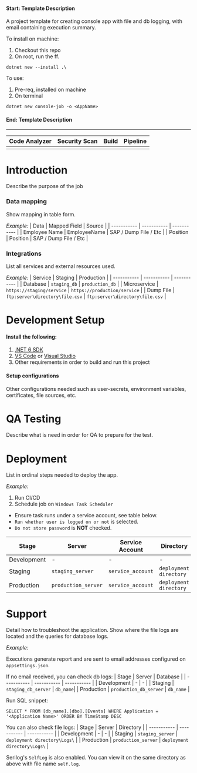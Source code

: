 #### Start: Template Description

A project template for creating console app with file and db logging, with email containing execution summary.

To install on machine:
1. Checkout this repo
2. On root, run the ff.
```
dotnet new --install .\
```

To use:
1. Pre-req, installed on machine
2. On terminal
```
dotnet new console-job -o <AppName>
```

#### End: Template Description
---


| Code Analyzer | Security Scan | Build | Pipeline
| ----- | ----- | ----- | ----- |
| <insert badge link> | <insert badge link> | <insert badge link> | <insert badge link> |

# Introduction
Describe the purpose of the job

### Data mapping
Show mapping in table form.

*Example:*
| Data | Mapped Field | Source |
| ----------- | ----------- | ----------- |
| Employee Name   | EmployeeName | SAP / Dump File / Etc |
| Position   | Position | SAP / Dump File / Etc |

### Integrations
List all services and external resources used.

*Example:*
| Service | Staging | Production |
| ----------- | ----------- | ----------- |
| Database | `staging_db` | `production_db` |
| Microservice | `https://staging/service` | `https://production/service` |
| Dump File | `ftp:server\directory\file.csv` | `ftp:server\directory\file.csv` |

# Development Setup

#### Install the following:

1. [.NET 6 SDK](https://dotnet.microsoft.com/en-us/download/dotnet/6.0)
2. [VS Code](https://code.visualstudio.com/download) or [Visual Studio](https://visualstudio.microsoft.com/downloads/)
3. Other requirements in order to build and run this project

#### Setup configurations

Other configurations needed such as user-secrets, environment variables, certificates, file sources, etc.

# QA Testing
Describe what is need in order for QA to prepare for the test.

# Deployment
List in ordinal steps needed to deploy the app.

*Example:*
1. Run CI/CD
2. Schedule job on `Windows Task Scheduler`
* Ensure task runs under a service account, see table below.
* `Run whether user is logged on or not` is selected.
* `Do not store password` is **NOT** checked.

| Stage | Server | Service Account| Directory |
| ----------- | ----------- | ----------- | ----------- |
| Development | - | - | - |
| Staging | `staging_server` | `service_account` | `deployment directory` |
| Production | `production_server` | `service_account` | `deployment directory` |

# Support
Detail how to troubleshoot the application. Show where the file logs are located and the queries for database logs.

*Example:*

Executions generate report and are sent to email addresses configured on `appsettings.json`.

If no email received, you can check db logs:
| Stage | Server | Database |
| ----------- | ----------- | ----------- |
| Development | - | - |
| Staging | `staging_db_server` | `db_name`|
| Production | `production_db_server` | `db_name` |

Run SQL snippet:

`SELECT * FROM [db_name].[dbo].[Events] WHERE Application = '<Application Name>' ORDER BY TimeStamp DESC`

You can also check file logs:
| Stage | Server | Directory |
| ----------- | ----------- | ----------- |
| Development | - | - |
| Staging | `staging_server` | `deployment directory\Logs\` |
| Production | `production_server` | `deployment directory\Logs\` |

Serilog's `SelfLog` is also enabled. You can view it on the same directory as above with file name `self.log`.
